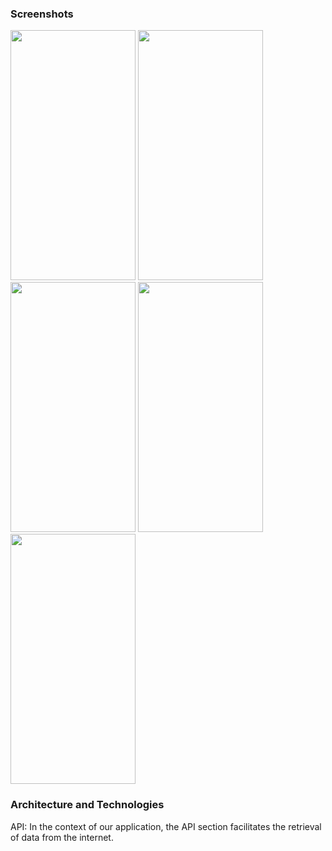 <h3>Screenshots</h3>



<img src=https://github.com/hasanaltunbay/dog_breeds_app/assets/132913817/3659c136-b057-45be-aef5-1a738626a166 width="200" height="400" />

<img src=https://github.com/hasanaltunbay/dog_breeds_app/assets/132913817/fb5d9427-bd77-4c84-8dae-d45445d77bc2 width="200" height="400" />

<img src=https://github.com/hasanaltunbay/dog_breeds_app/assets/132913817/fce324ab-eb9f-404d-bc85-3073cd8cd5e8 width="200" height="400" />

<img src=https://github.com/hasanaltunbay/dog_breeds_app/assets/132913817/68f2025b-207f-4931-94ad-1fcc578859e3 width="200" height="400" />

<img src=https://github.com/hasanaltunbay/dog_breeds_app/assets/132913817/6bbdcde5-1ada-425c-aab7-78dadec1f9a6 width="200" height="400" />


<h3>Architecture and Technologies</h3>

API: In the context of our application, the API section facilitates the retrieval of data from the internet.
